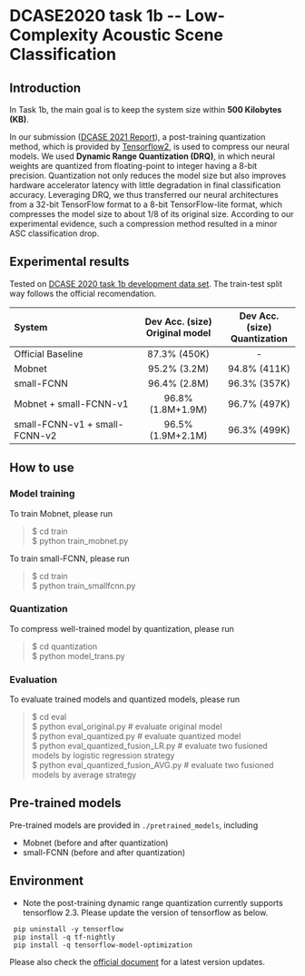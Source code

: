 # DCASE2020 task 1b -- Low-Complexity Acoustic Scene Classification

## Introduction
In Task 1b, the main goal is to keep the system size within **500 Kilobytes (KB)**. 

In our submission ([DCASE 2021 Report](https://arxiv.org/abs/2007.08389)), a post-training quantization method, which is provided by [Tensorflow2](https://www.tensorflow.org/tutorials), is used to compress our neural models. We used **Dynamic Range Quantization (DRQ)**, in which neural weights are quantized from floating-point to integer having a 8-bit precision. Quantization not only reduces the model size but also improves hardware accelerator latency with little degradation in final classification accuracy. Leveraging DRQ, we thus transferred our neural architectures from a 32-bit TensorFlow format to a 8-bit TensorFlow-lite format, which compresses the model size to about 1/8 of its original size. According to our experimental evidence, such a compression method resulted in a minor ASC classification drop.


## Experimental results 
Tested on [DCASE 2020 task 1b development data set](http://dcase.community/challenge2020/task-acoustic-scene-classification#subtask-b). The train-test split way follows the official recomendation.  

| System       |   Dev Acc. (size)<br> Original model| Dev Acc. (size) <br> Quantization | 
| :---         |      :----:   | :---: | 
| Official Baseline     | 87.3% (450K)   |  - | 
|   Mobnet  | 95.2% (3.2M)    | 94.8% (411K) | 
|   small-FCNN    |  96.4% (2.8M)    | 96.3% (357K) | 
|   Mobnet + small-FCNN-v1   | 96.8% (1.8M+1.9M)      | 96.7% (497K) | 
|   small-FCNN-v1 + small-FCNN-v2   | 96.5% (1.9M+2.1M)     | 96.3% (499K)| 


## How to use

### Model training
To train Mobnet, please run
> \$ cd train  
> \$ python train_mobnet.py  

To train small-FCNN, please run
> \$ cd train  
> \$ python train_smallfcnn.py  

### Quantization
To compress well-trained model by quantization, please run
> \$ cd quantization  
> \$ python model_trans.py  

### Evaluation
To evaluate trained models and quantized models, please run
> \$ cd eval  
> \$ python eval_original.py  \# evaluate original model  
> \$ python eval_quantized.py  \# evaluate quantized model  
> \$ python eval_quantized_fusion_LR.py  \# evaluate two fusioned models by logistic regression strategy  
> \$ python eval_quantized_fusion_AVG.py  \# evaluate two fusioned models by average strategy   
 

## Pre-trained models
Pre-trained models are provided in `./pretrained_models`, including
* Mobnet (before and after quantization)
* small-FCNN (before and after quantization)
 
 
## Environment 

- Note the post-training dynamic range quantization currently supports tensorflow 2.3. Please update the version of tensorflow as below.


```shell
 pip uninstall -y tensorflow
 pip install -q tf-nightly
 pip install -q tensorflow-model-optimization
```

Please also check the [official document](https://www.tensorflow.org/model_optimization/guide/quantization/training_example) for a latest version updates.

